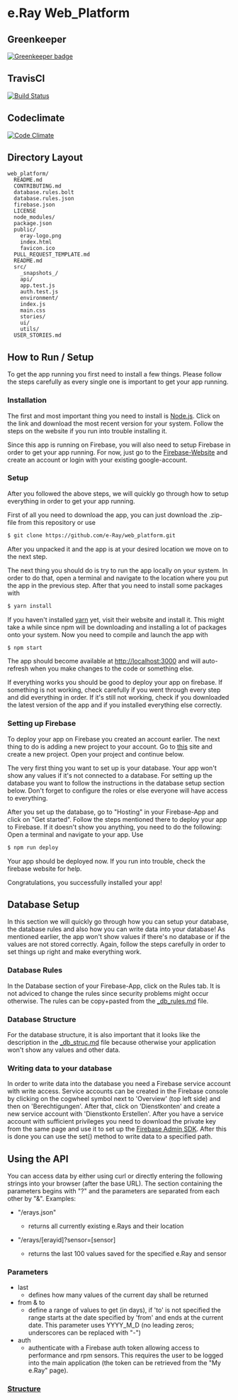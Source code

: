 # e.Ray Web_Platform

## Greenkeeper
[![Greenkeeper badge](https://badges.greenkeeper.io/e-Ray/web_platform.svg)](https://greenkeeper.io/)
## TravisCI
[![Build Status](https://travis-ci.org/e-Ray/web_platform.svg?branch=develop)](https://travis-ci.org/e-Ray/web_platform)
## Codeclimate
[![Code Climate](https://codeclimate.com/github/e-Ray/web_platform/badges/gpa.svg)](https://codeclimate.com/github/e-Ray/web_platform)


## Directory Layout

```
web_platform/
  README.md
  CONTRIBUTING.md
  database.rules.bolt
  database.rules.json
  firebase.json
  LICENSE
  node_modules/
  package.json
  public/
    eray-logo.png
    index.html
    favicon.ico
  PULL_REQUEST_TEMPLATE.md
  README.md
  src/
    _snapshots_/
    api/
    app.test.js
    auth.test.js
    environment/
    index.js
    main.css
    stories/
    ui/
    utils/
  USER_STORIES.md
```


## How to Run / Setup

To get the app running you first need to install a few things. Please follow the steps carefully as every single one is important to get your app running.

### Installation

The first and most important thing you need to install is [Node.js](https://nodejs.org/en/). Click on the link and download the most recent version for your system. Follow the steps on the website if you run into trouble installing it.

Since this app is running on Firebase, you will also need to setup Firebase in order to get your app running. For now, just go to the [Firebase-Website](https://firebase.google.com/) and create an account or login with your existing google-account.


### Setup

After you followed the above steps, we will quickly go through how to setup everything in order to get your app running.

First of all you need to download the app, you can just download the .zip-file from this repository or use 
```sh
$ git clone https://github.com/e-Ray/web_platform.git
```
After you unpacked it and the app is at your desired location we move on to the next step.

The next thing you should do is try to run the app locally on your system. In order to do that, open a terminal and navigate to the location where you put the app in the previous step. After that you need to install some packages with
```sh
$ yarn install
```
If you haven't installed [yarn](https://yarnpkg.com/lang/en/docs/install/) yet, visit their website and install it.
This might take a while since npm will be downloading and installing a lot of packages onto your system. Now you need to compile and launch the app with 
```sh
$ npm start
```
The app should become available at [http://localhost:3000](http://localhost:3000) and will auto-refresh when you make changes to the code or something else.

If everything works you should be good to deploy your app on firebase. If something is not working, check carefully if you went through every step and did everything in order. If it's still not working, check if you downloaded the latest version of the app and if you installed everything else correctly.

### Setting up Firebase

To deploy your app on Firebase you created an account earlier. The next thing to do is adding a new project to your account. Go to [this](https://console.firebase.google.com/) site and create a new project. Open your project and continue below.

The very first thing you want to set up is your database. Your app won't show any values if it's not connected to a database. For setting up the database you want to follow the instructions in the database setup section below. Don't forget to configure the roles or else everyone will have access to everything.

After you set up the database, go to "Hosting" in your Firebase-App and click on "Get started". Follow the steps mentioned there to deploy your app to Firebase. If it doesn't show you anything, you need to do the following:
Open a terminal and navigate to your app. Use 
```sh
$ npm run deploy
```
Your app should be deployed now.
If you run into trouble, check the firebase website for help.

Congratulations, you successfully installed your app!


## Database Setup

In this section we will quickly go through how you can setup your database, the database rules and also how you can write data into your database! As mentioned earlier, the app won't show values if there's no database or if the values are not stored correctly. Again, follow the steps carefully in order to set things up right and make everything work.

### Database Rules

In the Database section of your Firebase-App, click on the Rules tab. It is not adviced to change the rules since security problems might occur otherwise. The rules can be copy+pasted from the [_db_rules.md](./doc/_db_rules.md) file.


### Database Structure

For the database structure, it is also important that it looks like the description in the [_db_struc.md](./doc/_db_struc.md) file because otherwise your application won't show any values and other data.


### Writing data to your database

In order to write data into the database you need a Firebase service account with write access.  Service accounts can be created in the Firebase console by clicking on the cogwheel symbol next to 'Overview' (top left side) and then on 'Berechtigungen'. After that, click on 'Dienstkonten' and create a new service account with 'Dienstkonto Erstellen'. After you have a service account with sufficient privileges you need to download the private key from the same page and use it to set up the [Firebase Admin SDK](https://firebase.google.com/docs/admin/setup). After this is done you can use the set() method to write data to a specified path.


## Using the API
You can access data by either using curl or directly entering the following strings into your browser (after the base URL). The section containing the parameters begins with "?" and the parameters are separated from each other by "&".
Examples:

-  "/erays.json" 
	- returns all currently existing e.Rays and their location
	
- "/erays/[erayid]?sensor=[sensor]
	- returns the last 100 values saved for the specified e.Ray and sensor	
### Parameters
- last
	- defines how many values of the current day shall be returned
- from & to
	- define a range of values to get (in days), if 'to' is not specified the range starts at the date specified by 'from' and ends at the current date. This parameter uses YYYY_M_D (no leading zeros; underscores can be replaced with "-")
- auth
	- authenticate with a Firebase auth token allowing access to performance and rpm sensors. This requires the user to be logged into the main application (the token can be retrieved from the "My e.Ray" page).





### [Structure](./doc/_structure.md)


 
